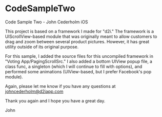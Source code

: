 # CodeSampleTwo
Code Sample Two - John Cederholm iOS

This project is based on a framework I made for "d2i." The framework is a UIScrollView-based module that was originally meant
to allow customers to drag and zoom between several product pictures. However, it has great utility outside of its original
purpose. 

For this sample, I added the source files for this uncompiled framework in "Voting App/PagingScrollSrc." I also added
a bottom UIView popup file, a class func, a singleton (which I will continue to fill with options), and performed some 
animations (UIView-based, but I prefer Facebook's pop module).

Again, please let me know if you have any questions at johncederholm@d2iapp.com

Thank you again and I hope you have a great day.

John
